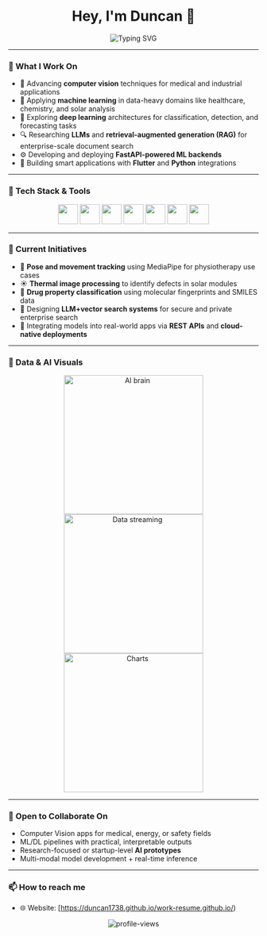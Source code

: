 <h1 align="center">Hey, I'm Duncan 👋</h1>

<p align="center">
  <img src="https://readme-typing-svg.herokuapp.com?font=Fira+Code&size=22&pause=1000&color=F7F7F7&center=true&vCenter=true&width=420&lines=PhD+Student+in+Big+Data;Computer+Vision+%7C+ML+%7C+LLMs;From+Research+to+Real+World+Solutions" alt="Typing SVG" />
</p>

---

### 🧠 What I Work On

- 🔬 Advancing **computer vision** techniques for medical and industrial applications  
- 🧬 Applying **machine learning** in data-heavy domains like healthcare, chemistry, and solar analysis  
- 🧠 Exploring **deep learning** architectures for classification, detection, and forecasting tasks  
- 🔍 Researching **LLMs** and **retrieval-augmented generation (RAG)** for enterprise-scale document search  
- ⚙️ Developing and deploying **FastAPI-powered ML backends**  
- 📱 Building smart applications with **Flutter** and **Python** integrations

---

### 🔧 Tech Stack & Tools

<p align="center">
  <img src="https://cdn.jsdelivr.net/gh/devicons/devicon/icons/python/python-original.svg" height="40" />
  <img src="https://cdn.jsdelivr.net/gh/devicons/devicon/icons/flutter/flutter-original.svg" height="40" />
  <img src="https://upload.wikimedia.org/wikipedia/commons/2/21/Matlab_Logo.png" height="40" />
  <img src="https://cdn.jsdelivr.net/gh/devicons/devicon/icons/docker/docker-original.svg" height="40" />
  <img src="https://cdn.jsdelivr.net/gh/devicons/devicon/icons/pytorch/pytorch-original.svg" height="40" />
  <img src="https://cdn.jsdelivr.net/gh/devicons/devicon/icons/tensorflow/tensorflow-original.svg" height="40" />
  <img src="https://cdn.jsdelivr.net/gh/devicons/devicon/icons/github/github-original.svg" height="40" />
</p>

---

### 🧪 Current Initiatives

- 👣 **Pose and movement tracking** using MediaPipe for physiotherapy use cases  
- ☀️ **Thermal image processing** to identify defects in solar modules  
- 🧬 **Drug property classification** using molecular fingerprints and SMILES data  
- 🧠 Designing **LLM+vector search systems** for secure and private enterprise search  
- 🔌 Integrating models into real-world apps via **REST APIs** and **cloud-native deployments**

---

### 🧬 Data & AI Visuals

<p align="center">
  <img src="https://media.giphy.com/media/3o7abB06u9bNzA8lu8/giphy.gif" width="280" alt="AI brain" />
  <img src="https://media.giphy.com/media/l3vR85PnGsBwu1PFK/giphy.gif" width="280" alt="Data streaming" />
  <img src="https://media.giphy.com/media/XIqCQx02E1U9W/giphy.gif" width="280" alt="Charts" />
</p>

---

### 🤝 Open to Collaborate On

- Computer Vision apps for medical, energy, or safety fields  
- ML/DL pipelines with practical, interpretable outputs  
- Research-focused or startup-level **AI prototypes**  
- Multi-modal model development + real-time inference

---

### 📫 How to reach me

- 🌐 Website: [https://duncan1738.github.io/work-resume.github.io/)  

<p align="center">
  <img src="https://komarev.com/ghpvc/?username=Duncan1738&label=Profile+views&color=0e75b6&style=flat" alt="profile-views" />
</p>

